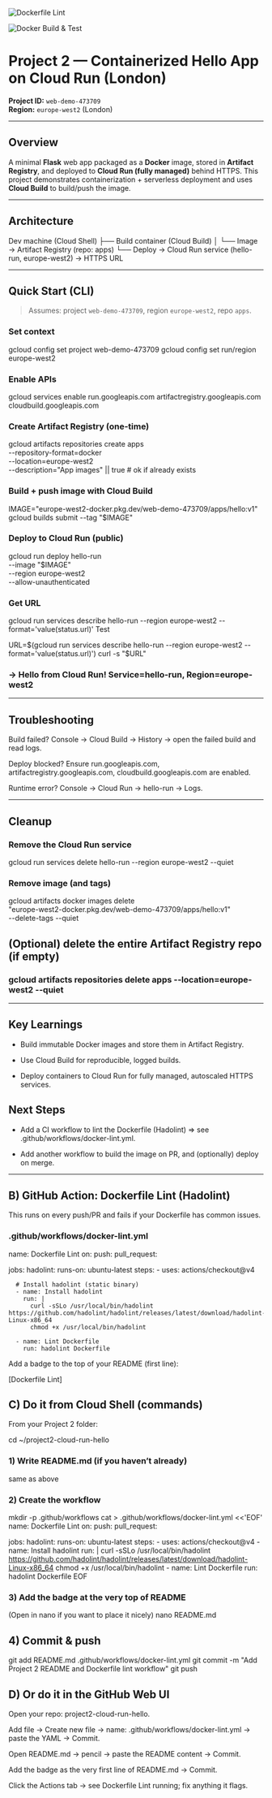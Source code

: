 ![Dockerfile Lint](https://github.com/ibhadeA/project2-cloud-run-hello/actions/workflows/docker-lint.yml/badge.svg)

![Docker Build & Test](https://github.com/ibhadeA/project2-cloud-run-hello/actions/workflows/docker-build-test.yml/badge.svg)

# Project 2 — Containerized Hello App on Cloud Run (London)

**Project ID:** `web-demo-473709`  
**Region:** `europe-west2` (London)

---

## Overview
A minimal **Flask** web app packaged as a **Docker** image, stored in **Artifact Registry**, and deployed to **Cloud Run (fully managed)** behind HTTPS. This project demonstrates containerization + serverless deployment and uses **Cloud Build** to build/push the image.

---

## Architecture

Dev machine (Cloud Shell)
├── Build container (Cloud Build)
│ └── Image → Artifact Registry (repo: apps)
└── Deploy → Cloud Run service (hello-run, europe-west2) → HTTPS URL


---

## Quick Start (CLI)

> Assumes: project `web-demo-473709`, region `europe-west2`, repo `apps`.


###  Set context
gcloud config set project web-demo-473709
gcloud config set run/region europe-west2

###  Enable APIs
gcloud services enable run.googleapis.com artifactregistry.googleapis.com cloudbuild.googleapis.com

###  Create Artifact Registry (one-time)
gcloud artifacts repositories create apps \
  --repository-format=docker \
  --location=europe-west2 \
  --description="App images"  || true   # ok if already exists

###  Build + push image with Cloud Build
IMAGE="europe-west2-docker.pkg.dev/web-demo-473709/apps/hello:v1"
gcloud builds submit --tag "$IMAGE"

###  Deploy to Cloud Run (public)
gcloud run deploy hello-run \
  --image "$IMAGE" \
  --region europe-west2 \
  --allow-unauthenticated

###  Get URL
gcloud run services describe hello-run --region europe-west2 --format='value(status.url)'
Test

URL=$(gcloud run services describe hello-run --region europe-west2 --format='value(status.url)')
curl -s "$URL"
###  -> Hello from Cloud Run! Service=hello-run, Region=europe-west2

---
## Troubleshooting
Build failed? Console → Cloud Build → History → open the failed build and read logs.

Deploy blocked? Ensure run.googleapis.com, artifactregistry.googleapis.com, cloudbuild.googleapis.com are enabled.

Runtime error? Console → Cloud Run → hello-run → Logs.

---
## Cleanup

###  Remove the Cloud Run service
gcloud run services delete hello-run --region europe-west2 --quiet

###  Remove image (and tags)
gcloud artifacts docker images delete \
  "europe-west2-docker.pkg.dev/web-demo-473709/apps/hello:v1" \
  --delete-tags --quiet

## (Optional) delete the entire Artifact Registry repo (if empty)
###  gcloud artifacts repositories delete apps --location=europe-west2 --quiet

---
## Key Learnings
- Build immutable Docker images and store them in Artifact Registry.

- Use Cloud Build for reproducible, logged builds.

- Deploy containers to Cloud Run for fully managed, autoscaled HTTPS services.

## Next Steps
- Add a CI workflow to lint the Dockerfile (Hadolint) ⇒ see .github/workflows/docker-lint.yml.

- Add another workflow to build the image on PR, and (optionally) deploy on merge.



---

## B) GitHub Action: **Dockerfile Lint** (Hadolint)

This runs on every push/PR and fails if your Dockerfile has common issues.


###  .github/workflows/docker-lint.yml
name: Dockerfile Lint
on:
  push:
  pull_request:

jobs:
  hadolint:
    runs-on: ubuntu-latest
    steps:
      - uses: actions/checkout@v4

      # Install hadolint (static binary)
      - name: Install hadolint
        run: |
          curl -sSLo /usr/local/bin/hadolint https://github.com/hadolint/hadolint/releases/latest/download/hadolint-Linux-x86_64
          chmod +x /usr/local/bin/hadolint

      - name: Lint Dockerfile
        run: hadolint Dockerfile
Add a badge to the top of your README (first line):


[Dockerfile Lint]
## C) Do it from Cloud Shell (commands)
From your Project 2 folder:


cd ~/project2-cloud-run-hello

###  1) Write README.md (if you haven’t already)
same as above

### 2) Create the workflow
mkdir -p .github/workflows
cat > .github/workflows/docker-lint.yml <<'EOF'
name: Dockerfile Lint
on:
  push:
  pull_request:

jobs:
  hadolint:
    runs-on: ubuntu-latest
    steps:
      - uses: actions/checkout@v4
      - name: Install hadolint
        run: |
          curl -sSLo /usr/local/bin/hadolint https://github.com/hadolint/hadolint/releases/latest/download/hadolint-Linux-x86_64
          chmod +x /usr/local/bin/hadolint
      - name: Lint Dockerfile
        run: hadolint Dockerfile
EOF

### 3) Add the badge at the very top of README
  (Open in nano if you want to place it nicely)
 nano README.md

## 4) Commit & push
git add README.md .github/workflows/docker-lint.yml
git commit -m "Add Project 2 README and Dockerfile lint workflow"
git push

## D) Or do it in the GitHub Web UI
Open your repo: project2-cloud-run-hello.

Add file → Create new file → name: .github/workflows/docker-lint.yml → paste the YAML → Commit.

Open README.md → pencil → paste the README content → Commit.

Add the badge as the very first line of README.md → Commit.

Click the Actions tab → see Dockerfile Lint running; fix anything it flags.
